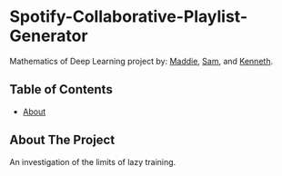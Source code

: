 # Spotify-Collaborative-Playlist-Generator
Mathematics of Deep Learning project by: [Maddie](https://theuselessweb.com/), [Sam](https://github.com/sdb2174), and [Kenneth](https://github.com/Kennethm-spec).


<!-- TABLE OF CONTENTS -->
## Table of Contents

* [About](#about-the-project)

## About The Project

An investigation of the limits of lazy training.
